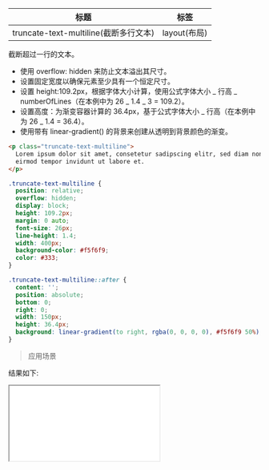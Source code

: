 | 标题                                  | 标签         |
| ------------------------------------- | ------------ |
| truncate-text-multiline(截断多行文本) | layout(布局) |

截断超过一行的文本。

- 使用 overflow: hidden 来防止文本溢出其尺寸。
- 设置固定宽度以确保元素至少具有一个恒定尺寸。
- 设置 height:109.2px，根据字体大小计算，使用公式字体大小 _ 行高 _ numberOfLines（在本例中为 26 _ 1.4 _ 3 = 109.2）。
- 设置高度：为渐变容器计算的 36.4px，基于公式字体大小 _ 行高（在本例中为 26 _ 1.4 = 36.4）。
- 使用带有 linear-gradient() 的背景来创建从透明到背景颜色的渐变。

```html
<p class="truncate-text-multiline">
  Lorem ipsum dolor sit amet, consetetur sadipscing elitr, sed diam nonumy
  eirmod tempor invidunt ut labore et.
</p>
```

```css
.truncate-text-multiline {
  position: relative;
  overflow: hidden;
  display: block;
  height: 109.2px;
  margin: 0 auto;
  font-size: 26px;
  line-height: 1.4;
  width: 400px;
  background-color: #f5f6f9;
  color: #333;
}

.truncate-text-multiline::after {
  content: '';
  position: absolute;
  bottom: 0;
  right: 0;
  width: 150px;
  height: 36.4px;
  background: linear-gradient(to right, rgba(0, 0, 0, 0), #f5f6f9 50%);
}
```

> 应用场景

<div class="code-editor" data-url="codes/css/html/truncate-text-multiline.html" data-language="html"></div>

结果如下:

<iframe src="codes/css/html/truncate-text-multiline.html"></iframe>
